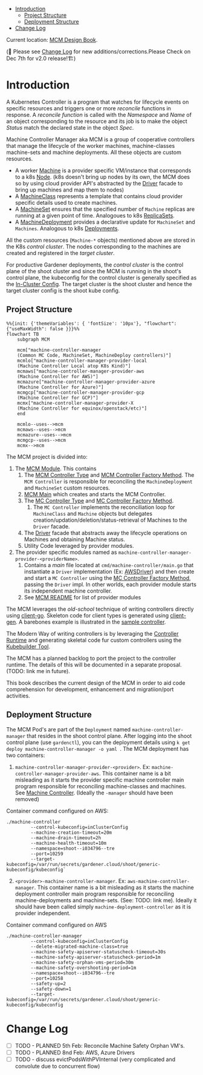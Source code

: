 - [Introduction](#introduction)
  - [Project Structure](#project-structure)
  - [Deployment Structure](#deployment-structure)
- [Change Log](#change-log)

 Current location: [MCM Design Book](https://elankath.github.io/mcmdesign/). 

(🚧 Please see [Change Log](#change-log) for new additions/corrections.Please Check on Dec 7th for v2.0 release!🏗)

# Introduction

A Kubernetes Controller is a program that watches for lifecycle events on specific resources and triggers one or more _reconcile_ functions in response. A _reconcile function_ is called with the _Namespace_ and _Name_ of an object corresponding to the resource and its job is to make the object _Status_ match the declared state in the object _Spec_. 

Machine Controller Manager aka MCM is a group of cooperative controllers that manage the lifecycle of the worker machines, machine-classes machine-sets and machine deployments. All these objects are custom resources.
   - A worker [Machine](./mcm_facilities.md#machine) is a provider specific VM/instance that corresponds to a k8s [Node](https://kubernetes.io/docs/concepts/architecture/nodes/). (k8s doesn't bring up nodes by its own, the MCM does so by using cloud provider API's abstracted by the [Driver](./mcm_facilities.md#driver) facade to bring up machines and map them to nodes)
   - A [MachineClass](./mcm_facilities.md#machineclass) represents a template that contains cloud provider specific details used to create machines.
   - A [MachineSet](./mcm_facilities.md#machineset) ensures that the specified number of `Machine` replicas are running at a given point of time. Analogoues to k8s [ReplicaSets](https://kubernetes.io/docs/concepts/workloads/controllers/replicaset/).
   - A [MachineDeployment](./mcm_facilities.md#machinedeployment) provides a declarative update for `MachineSet` and `Machines`. Analogous to k8s [Deployments](https://kubernetes.io/docs/concepts/workloads/controllers/deployment/). 

All the custom resources (`Machine-*` objects) mentioned above are stored in the K8s _control cluster_. The nodes corresponding to the machines are created and registered in the _target cluster_. 

For productive Gardener deployments, the _control cluster_ is the control plane of the shoot cluster and since the MCM is running in the shoot's control plane, the kubeconfig for the control cluster is generally specified as the [In-Cluster Config](https://github.com/kubernetes/client-go/tree/master/examples/in-cluster-client-configuration). The target cluster is the shoot cluster and hence the target cluster config is the shoot kube config.

## Project Structure

```mermaid
%%{init: {'themeVariables': { 'fontSize': '10px'}, "flowchart": {"useMaxWidth": false }}}%%
flowchart TB
    subgraph MCM

    mcm["machine-controller-manager
    (Common MC Code, MachineSet, MachineDeploy controllers)"]
    mcmlo["machine-controller-manager-provider-local
    (Machine Controller Local atop K8s Kind)"]
    mcmaws["machine-controller-manager-provider-aws
    (Machine Controller for AWS)"]
    mcmazure["machine-controller-manager-provider-azure
    (Machine Controller for Azure)"]
    mcmgcp["machine-controller-manager-provider-gcp
    (Machine Controller for GCP)"]
    mcmx["machine-controller-manager-provider-X
    (Machine Controller for equinox/openstack/etc)"]
    end

    mcmlo--uses-->mcm
    mcmaws--uses-->mcm
    mcmazure--uses-->mcm
    mcmgcp--uses-->mcm
    mcmx-->mcm
```

The MCM project is divided into:

1. The [MCM Module](https://github.com/gardener/machine-controller-manager). This contains 
   1. The [MCM Controller Type](https://github.com/gardener/machine-controller-manager/blob/51cea3373d8be7c78aee3f7a4664ccd31f439269/pkg/controller/controller.go#L421) and [MCM Controller Factory Method](https://github.com/gardener/machine-controller-manager/blob/v0.47.0/pkg/controller/controller.go#L62). The `MCM Controller` is responsible for reconciling the `MachineDeployment` and `MachineSet` custom resources. 
   2. [MCM Main](https://github.com/gardener/machine-controller-manager/blob/v0.47.0/cmd/machine-controller-manager/controller_manager.go#L40) which creates and starts the MCM Controller.
   3. The [MC Controller Type](https://github.com/gardener/machine-controller-manager/blob/v0.47.0/pkg/util/provider/machinecontroller/controller.go#L252) and [MC Controller Factory Method](https://github.com/gardener/machine-controller-manager/blob/v0.47.0/pkg/util/provider/machinecontroller/controller.go#L77).
      1. The `MC Controller` implements the reconciliation loop for `MachineClass` and `Machine` objects but delegates creation/updation/deletion/status-retrieval of Machines to the `Driver` facade. 
   4. The [Driver](https://github.com/gardener/machine-controller-manager/blob/v0.47.0/pkg/util/provider/driver/driver.go#L28) facade that abstracts away the lifecycle operations on Machines and obtaining Machine status.
   5. Utility Code leveraged by provider modules. 
2. The provider specific modules named as `machine-controller-manager-provider-<providerName>`. 
   1. Contains a _main_ file located at `cmd/machine-controller/main.go` that instantiate a `Driver` implementation (Ex: [AWSDriver](https://github.com/gardener/machine-controller-manager-provider-aws/blob/v0.13.0/pkg/aws/core.go#L56)) and then create and start a `MC Controller` using the [MC Controller Factory Method](https://github.com/gardener/machine-controller-manager/blob/v0.47.0/pkg/util/provider/machinecontroller/controller.go#L77), passing the `Driver` impl.  In other worlds, each provider module starts its independent machine controller.
   2. See [MCM README](https://github.com/gardener/machine-controller-manager/README.md) for list of provider modules

The MCM leverages the _old-school_ technique of writing controllers directly using [client-go](https://github.com/kubernetes/sample-controller/blob/master/docs/controller-client-go.md). Skeleton code for client types is generated using [client-gen](https://github.com/kubernetes/community/blob/master/contributors/devel/sig-api-machinery/generating-clientset.md). A barebones example is illustrated in the [sample controller](https://github.com/kubernetes/sample-controller). 

The Modern Way of writing controllers is by leveraging the [Controller Runtime](https://github.com/kubernetes-sigs/controller-runtime) and generating skeletal code fur custom controllers using the [Kubebuilder Tool](https://book.kubebuilder.io/quick-start.html).

The MCM has a planned backlog to port the project to the controller runtime. The details of this will be documented in a separate proposal. (TODO: link me in future). 

This book describes the current design of the MCM in order to aid code comprehension for development, enhancement and migratiion/port activities.


## Deployment Structure

The MCM Pod's are part of the `Deployment` named `machine-controller-manager` that resides in the shoot control plane. After logging into the shoot control plane (use `gardenctl`), you can the deployment details using `k get deploy machine-controller-manager -o yaml `. The MCM deployment has two containers:

1. `machine-controller-manager-provider-<provider>`. Ex: `machine-controller-manager-provider-aws`.  This container name is a bit misleading as it starts the provider specific machine controller main program responsible for reconciling machine-classes and machines. See [Machine Controller](./machine-controller/README.md). (Ideally the `-manager` should have been removed)

Container command configured on AWS:
```
./machine-controller
         --control-kubeconfig=inClusterConfig
         --machine-creation-timeout=20m
         --machine-drain-timeout=2h
         --machine-health-timeout=10m
         --namespace=shoot--i034796--tre
         --port=10259
         --target-kubeconfig=/var/run/secrets/gardener.cloud/shoot/generic-kubeconfig/kubeconfig`
```
2. `<provider>-machine-controller-manager`. Ex: `aws-machine-controller-manager`. This container name is a bit misleading as it starts the machine deployment controller main program responsible for reconciling machine-deployments and machine-sets. (See: TODO: link me). Ideally it should have been called simply `machine-deployment-controller` as it is provider independent.

Container command configured on AWS
```
./machine-controller-manager
         --control-kubeconfig=inClusterConfig
         --delete-migrated-machine-class=true
         --machine-safety-apiserver-statuscheck-timeout=30s
         --machine-safety-apiserver-statuscheck-period=1m
         --machine-safety-orphan-vms-period=30m
         --machine-safety-overshooting-period=1m
         --namespace=shoot--i034796--tre
         --port=10258
         --safety-up=2
         --safety-down=1
         --target-kubeconfig=/var/run/secrets/gardener.cloud/shoot/generic-kubeconfig/kubeconfig
```


# Change Log

- [ ] TODO - PLANNED 5th Feb: Reconcile Machine Safety Orphan VM's.
- [ ] TODO - PLANNED 8nd Feb: AWS, Azure Drivers
- [ ] TODO - discuss evictPodsWithPVInternal (very complicated and convolute due to concurrent flow)